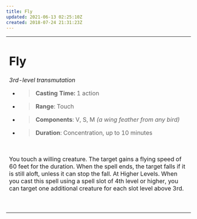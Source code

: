```yaml
---
title: Fly
updated: 2021-06-13 02:25:10Z
created: 2018-07-24 21:31:23Z
---
```


<table><tbody><tr class="odd"><td><h1 id="fly"><strong>Fly</strong></h1><p><em>3rd-level transmutation</em></p><ul><li><blockquote><p><strong>Casting Time:</strong> 1 action</p></blockquote></li><li><blockquote><p><strong>Range</strong>: Touch</p></blockquote></li><li><blockquote><p><strong>Components</strong>: V, S, M <em>(a wing feather from any bird)</em></p></blockquote></li><li><blockquote><p><strong>Duration</strong>: Concentration, up to 10 minutes</p></blockquote></li></ul><p> </p><p>You touch a willing creature. The target gains a flying speed of 60 feet for the duration. When the spell ends, the target falls if it is still aloft, unless it can stop the fall. At Higher Levels. When you cast this spell using a spell slot of 4th level or higher, you can target one additional creature for each slot level above 3rd.</p><p> </p></td></tr></tbody></table>